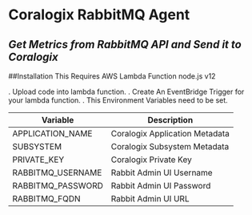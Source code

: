 # Coralogix RabbitMQ Agent
## _Get Metrics from RabbitMQ API and Send it to Coralogix_

##Installation
This Requires AWS Lambda Function node.js v12

. Upload code into lambda function.
. Create An EventBridge Trigger for your lambda function.
. This  Environment Variables need to be set.

| Variable | Description |
| -------- | ----------- |
| APPLICATION_NAME | Coralogix Application Metadata |
| SUBSYSTEM | Coralogix Subsystem Metadata |
| PRIVATE_KEY | Coralogix Private Key |
| RABBITMQ_USERNAME | Rabbit Admin UI Username |
| RABBITMQ_PASSWORD | Rabbit Admin UI Password |
| RABBITMQ_FQDN | Rabbit Admin UI URL |

